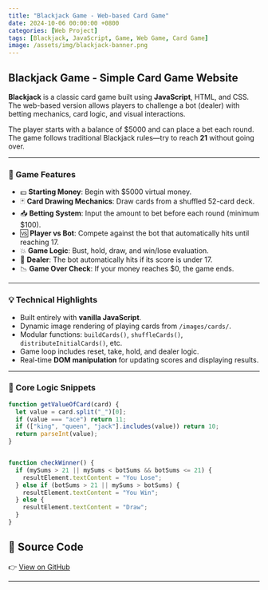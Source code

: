 ```yaml
---
title: "Blackjack Game - Web-based Card Game"
date: 2024-10-06 00:00:00 +0800
categories: [Web Project]
tags: [Blackjack, JavaScript, Game, Web Game, Card Game]
image: /assets/img/blackjack-banner.png
---
```


## Blackjack Game - Simple Card Game Website

**Blackjack** is a classic card game built using **JavaScript**, HTML, and CSS. The web-based version allows players to challenge a bot (dealer) with betting mechanics, card logic, and visual interactions.

The player starts with a balance of $5000 and can place a bet each round. The game follows traditional Blackjack rules—try to reach **21** without going over.

---

### 🎯 Game Features

- 💵 **Starting Money**: Begin with $5000 virtual money.
- 🃏 **Card Drawing Mechanics**: Draw cards from a shuffled 52-card deck.
- 📥 **Betting System**: Input the amount to bet before each round (minimum $100).
- 🆚 **Player vs Bot**: Compete against the bot that automatically hits until reaching 17.
- 💥 **Game Logic**: Bust, hold, draw, and win/lose evaluation.
- 🧠 **Dealer**: The bot automatically hits if its score is under 17.
- 📉 **Game Over Check**: If your money reaches $0, the game ends.

---

### 💡 Technical Highlights

- Built entirely with **vanilla JavaScript**.
- Dynamic image rendering of playing cards from `/images/cards/`.
- Modular functions: `buildCards()`, `shuffleCards()`, `distributeInitialCards()`, etc.
- Game loop includes reset, take, hold, and dealer logic.
- Real-time **DOM manipulation** for updating scores and displaying results.

---

### 🧩 Core Logic Snippets

```js
function getValueOfCard(card) {
  let value = card.split("_")[0];
  if (value === "ace") return 11;
  if (["king", "queen", "jack"].includes(value)) return 10;
  return parseInt(value);
}


function checkWinner() {
  if (mySums > 21 || mySums < botSums && botSums <= 21) {
    resultElement.textContent = "You Lose";
  } else if (botSums > 21 || mySums > botSums) {
    resultElement.textContent = "You Win";
  } else {
    resultElement.textContent = "Draw";
  }
}
```

## 📂 Source Code

👉 [View on GitHub](https://github.com/dirganoob/LAB-WEB-06-2024/tree/main/H071231079/TP_5_H071231079)

---